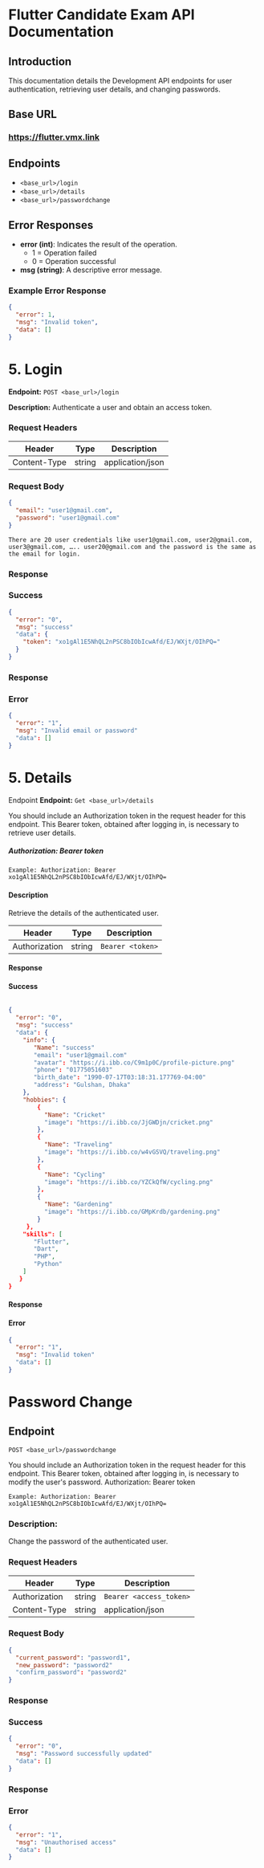 # Flutter Candidate Exam API Documentation

## Introduction
This documentation details the Development API endpoints for user authentication, retrieving user details, and changing passwords.

## Base URL
### https://flutter.vmx.link


## Endpoints
- `<base_url>/login`
- `<base_url>/details`
- `<base_url>/passwordchange`

## Error Responses
- **error (int)**: Indicates the result of the operation.
  - 1 = Operation failed
  - 0 = Operation successful
- **msg (string)**: A descriptive error message.

### Example Error Response
```json
{
  "error": 1,
  "msg": "Invalid token",
  "data": [] 
}
```

# 5. Login

**Endpoint:** `POST <base_url>/login`

**Description:**
Authenticate a user and obtain an access token.

### Request Headers

| Header       | Type   | Description       |
|--------------|--------|-------------------|
| Content-Type | string | application/json  |

### Request Body
```json
{
  "email": "user1@gmail.com",
  "password": "user1@gmail.com"
}
```
`There are 20 user credentials like user1@gmail.com, user2@gmail.com, user3@gmail.com, ….. user20@gmail.com and the password is the same as the email for login.`


### Response
### Success

```json
{
  "error": "0",
  "msg": "success"
  "data": {
    "token": "xo1gAl1E5NhQL2nPSC8bIObIcwAfd/EJ/WXjt/OIhPQ="
  }
}
```

### Response
### Error

```json
{
  "error": "1",
  "msg": "Invalid email or password"
  "data": []
}
```
# 5. Details

Endpoint
**Endpoint:** `Get <base_url>/details`


You should include an Authorization token in the request header for this endpoint. This Bearer token, obtained after logging in, is necessary to retrieve user details.

##### Authorization: Bearer token

`Example: Authorization: Bearer xo1gAl1E5NhQL2nPSC8bIObIcwAfd/EJ/WXjt/OIhPQ=`

#### Description
Retrieve the details of the authenticated user.

| Header       | Type   | Description       |
|--------------|--------|-------------------|
| Authorization | string | `Bearer <token>` |

#### Response
#### Success
```json

{
  "error": "0",
  "msg": "success"
  "data": {
    "info": {
       "Name": "success"
       "email": "user1@gmail.com"
       "avatar": "https://i.ibb.co/C9m1p0C/profile-picture.png"
       "phone": "01775051603"
       "birth_date": "1990-07-17T03:18:31.177769-04:00"
       "address": "Gulshan, Dhaka"
    },
    "hobbies": {
        {
          "Name": "Cricket"
          "image": "https://i.ibb.co/JjGWDjn/cricket.png"
        },
        {
          "Name": "Traveling"
          "image": "https://i.ibb.co/w4vGSVQ/traveling.png"
        },
        {
          "Name": "Cycling"
          "image": "https://i.ibb.co/YZCkQfW/cycling.png"
        },
        {
          "Name": "Gardening"
          "image": "https://i.ibb.co/GMpKrdb/gardening.png"
        }
     },
    "skills": [
       "Flutter",
       "Dart",
       "PHP",
       "Python"
    ]
   }
}
```
#### Response
#### Error
```json
{
  "error": "1",
  "msg": "Invalid token"
  "data": []
}
```

# Password Change
## Endpoint
`POST <base_url>/passwordchange`


You should include an Authorization token in the request header for this endpoint. This Bearer token, obtained after logging in, is necessary to modify the user's password.
Authorization: Bearer token


`Example: Authorization: Bearer xo1gAl1E5NhQL2nPSC8bIObIcwAfd/EJ/WXjt/OIhPQ=`

### Description:
Change the password of the authenticated user.

### Request Headers

| Header       | Type   | Description       |
|--------------|--------|-------------------|
| Authorization | string | `Bearer <access_token>`|
| Content-Type | string | application/json  |

### Request Body
``` json
{
  "current_password": "password1",
  "new_password": "password2"
  "confirm_password": "password2"
}
```


### Response
### Success
``` json
{
  "error": "0",
  "msg": "Password successfully updated"
  "data": []
}
```


### Response
### Error
```json
{
  "error": "1",
  "msg": "Unauthorised access"
  "data": []
}
```

